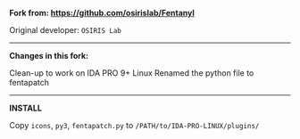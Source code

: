 
**Fork from: https://github.com/osirislab/Fentanyl**

Original developer: `OSIRIS Lab`

---

**Changes in this fork:**

 Clean-up to work on IDA PRO 9+ Linux
 Renamed the python file to fentapatch

---

**INSTALL**

Copy `icons`, `py3`, `fentapatch.py` to `/PATH/to/IDA-PRO-LINUX/plugins/`
